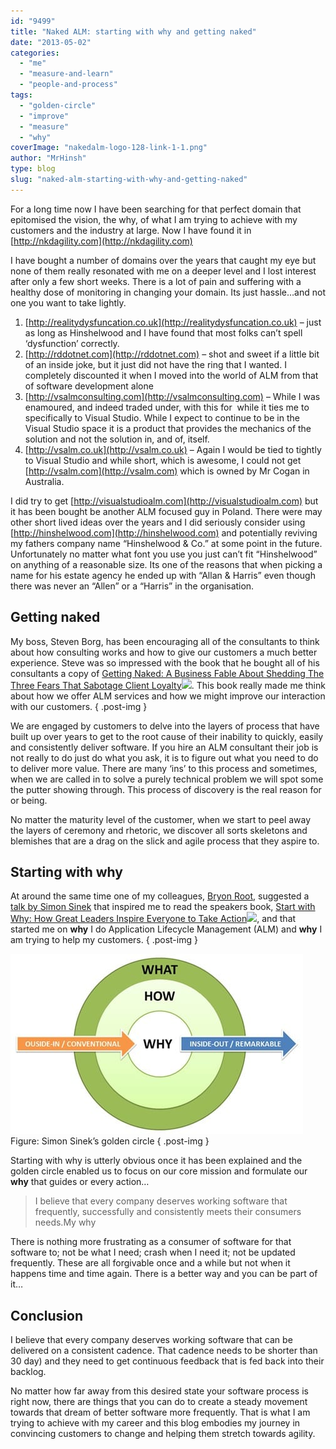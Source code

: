 ```yaml
---
id: "9499"
title: "Naked ALM: starting with why and getting naked"
date: "2013-05-02"
categories:
  - "me"
  - "measure-and-learn"
  - "people-and-process"
tags:
  - "golden-circle"
  - "improve"
  - "measure"
  - "why"
coverImage: "nakedalm-logo-128-link-1-1.png"
author: "MrHinsh"
type: blog
slug: "naked-alm-starting-with-why-and-getting-naked"
---
```


For a long time now I have been searching for that perfect domain that epitomised the vision, the why, of what I am trying to achieve with my customers and the industry at large. Now I have found it in [http://nkdagility.com](http://nkdagility.com)

I have bought a number of domains over the years that caught my eye but none of them really resonated with me on a deeper level and I lost interest after only a few short weeks. There is a lot of pain and suffering with a healthy dose of monitoring in changing your domain. Its just hassle…and not one you want to take lightly.

1. [http://realitydysfuncation.co.uk](http://realitydysfuncation.co.uk) – just as long as Hinshelwood and I have found that most folks can’t spell ‘dysfunction’ correctly.
2. [http://rddotnet.com](http://rddotnet.com) – shot and sweet if a little bit of an inside joke, but it just did not have the ring that I wanted. I completely discounted it when I moved into the world of ALM from that of software development alone
3. [http://vsalmconsulting.com](http://vsalmconsulting.com) – While I was enamoured, and indeed traded under, with this for  while it ties me to specifically to Visual Studio. While I expect to continue to be in the Visual Studio space it is a product that provides the mechanics of the solution and not the solution in, and of, itself.
4. [http://vsalm.co.uk](http://vsalm.co.uk) – Again I would be tied to tightly to Visual Studio and while short, which is awesome, I could not get [http://vsalm.com](http://vsalm.com) which is owned by Mr Cogan in Australia.

I did try to get [http://visualstudioalm.com](http://visualstudioalm.com) but it has been bought be another ALM focused guy in Poland. There were may other short lived ideas over the years and I did seriously consider using [http://hinshelwood.com](http://hinshelwood.com) and potentially reviving my fathers company name “Hinshelwood & Co.” at some point in the future. Unfortunately no matter what font you use you just can’t fit “Hinshelwood” on anything of a reasonable size. Its one of the reasons that when picking a name for his estate agency he ended up with “Allan & Harris” even though there was never an “Allen” or a “Harris” in the organisation.

## Getting naked

My boss, Steven Borg, has been encouraging all of the consultants to think about how consulting works and how to give our customers a much better experience. Steve was so impressed with the book that he bought all of his consultants a copy of [Getting Naked: A Business Fable About Shedding The Three Fears That Sabotage Client Loyalty](http://www.amazon.com/gp/product/B0032ZD0OI/ref=as_li_ss_tl?ie=UTF8&camp=1789&creative=390957&creativeASIN=B0032ZD0OI&linkCode=as2&tag=martinhinshe-20)![](http://www.assoc-amazon.com/e/ir?t=martinhinshe-20&l=as2&o=1&a=B0032ZD0OI). This book really made me think about how we offer ALM services and how we might improve our interaction with our customers.
{ .post-img }

We are engaged by customers to delve into the layers of process that have built up over years to get to the root cause of their inability to quickly, easily and consistently deliver software. If you hire an ALM consultant their job is not really to do just do what you ask, it is to figure out what you need to do to deliver more value. There are many ‘ins’ to this process and sometimes, when we are called in to solve a purely technical problem we will spot some the putter showing through. This process of discovery is the real reason for or being.

No matter the maturity level of the customer, when we start to peel away the layers of ceremony and rhetoric, we discover all sorts skeletons and blemishes that are a drag on the slick and agile process that they aspire to.

## Starting with why

At around the same time one of my colleagues, [Bryon Root](http://b4root.wordpress.com/), suggested a [talk by Simon Sinek](https://www.ted.com/talks/simon_sinek_how_great_leaders_inspire_action "Simon Sinek: How great leaders inspire action") that inspired me to read the speakers book, [Start with Why: How Great Leaders Inspire Everyone to Take Action](http://www.amazon.com/gp/product/B002Q6XUE4/ref=as_li_ss_tl?ie=UTF8&camp=1789&creative=390957&creativeASIN=B002Q6XUE4&linkCode=as2&tag=martinhinshe-20)![](http://www.assoc-amazon.com/e/ir?t=martinhinshe-20&l=as2&o=1&a=B002Q6XUE4), and that started me on **why** I do Application Lifecycle Management (ALM) and **why** I am trying to help my customers.
{ .post-img }

[![simon-sinek-the-golden-circle](images/simonsinekthegoldencircle_thumb-2-2.jpg "simon-sinek-the-golden-circle")](http://blog.hinshelwood.com/files/2013/05/simonsinekthegoldencircle.jpg) Figure: Simon Sinek’s golden circle
{ .post-img }

Starting with why is utterly obvious once it has been explained and the golden circle enabled us to focus on our core mission and formulate our **why** that guides or every action…

> I believe that every company deserves working software that frequently, successfully and consistently meets their consumers needs.My why

There is nothing more frustrating as a consumer of software for that software to; not be what I need; crash when I need it; not be updated frequently. These are all forgivable once and a while but not when it happens time and time again. There is a better way and you can be part of it…

## Conclusion

I believe that every company deserves working software that can be delivered on a consistent cadence. That cadence needs to be shorter than 30 day) and they need to get continuous feedback that is fed back into their backlog.

No matter how far away from this desired state your software process is right now, there are things that you can do to create a steady movement towards that dream of better software more frequently. That is what I am trying to achieve with my career and this blog embodies my journey in convincing customers to change and helping them stretch towards agility.
